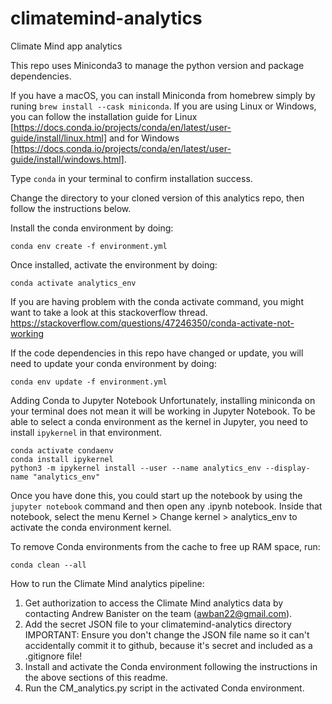 # climatemind-analytics
Climate Mind app analytics


This repo uses Miniconda3 to manage the python version and package dependencies.

If you have a macOS, you can install Miniconda from homebrew simply by runing `brew install --cask miniconda`.
If you are using Linux or Windows, you can follow the installation guide for Linux [https://docs.conda.io/projects/conda/en/latest/user-guide/install/linux.html] and for Windows [https://docs.conda.io/projects/conda/en/latest/user-guide/install/windows.html].

Type `conda` in your terminal to confirm installation success.

Change the directory to your cloned version of this analytics repo, then follow the instructions below.

Install the conda environment by doing:
```
conda env create -f environment.yml
```

Once installed, activate the environment by doing:
```
conda activate analytics_env
```

If you are having problem with the conda activate command, you might want to take a look at this stackoverflow thread.
https://stackoverflow.com/questions/47246350/conda-activate-not-working

If the code dependencies in this repo have changed or update, you will need to update your conda environment by doing:
```
conda env update -f environment.yml
``` 


Adding Conda to Jupyter Notebook
Unfortunately, installing miniconda on your terminal does not mean it will be working in Jupyter Notebook.
To be able to select a conda environment as the kernel in Jupyter, you need to install `ipykernel` in that environment.

```
conda activate condaenv
conda install ipykernel
python3 -m ipykernel install --user --name analytics_env --display-name "analytics_env"
```

Once you have done this, you could start up the notebook by using the `jupyter notebook` command and then open any .ipynb notebook. 
Inside that notebook, select the menu Kernel > Change kernel > analytics_env to activate the conda environment kernel.



To remove Conda environments from the cache to free up RAM space, run:
```
conda clean --all
```

How to run the Climate Mind analytics pipeline:
1. Get authorization to access the Climate Mind analytics data by contacting Andrew Banister on the team (awban22@gmail.com).
2. Add the secret JSON file to your climatemind-analytics directory
IMPORTANT: Ensure you don't change the JSON file name so it can't accidentally commit it to github, because it's secret and included as a .gitignore file!
3. Install and activate the Conda environment following the instructions in the above sections of this readme.
4. Run the CM_analytics.py script in the activated Conda environment.
